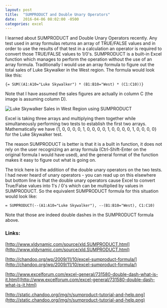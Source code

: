 ```yaml
---
layout: post
title:  "SUMPRODUCT and Double Unary Operators"
date:   2016-04-06 08:02:00 -0500
categories: excel
---
```

I learned about SUMPRODUCT and Double Unary Operators recently. Any test used in array formulas returns an array of TRUE/FALSE values and in order to use the results of that test in a calculation an operator is required to convert those TRUE/FALSE values to 1/0's. SUMPRODUCT is a built-in Excel function which manages to perform the operation without the use of an array formula. Traditionally I would use an array formula to figure out the total sales of Luke Skywalker in the West region. The formula would look like this:

```
{= SUM((A1:A10="Luke Skywalker") * (B1:B10="West) * (C1:C10))}
```

Note that I have assumed the sales figures are actually in column C (the image is assuming column D).

![Luke Skywalker Sales in West Region using SUMPRODUCT](http://static.chandoo.org/img/n/sumproduct-tutorial-and-help.png)

Excel is taking three arrays and multiplying them together while simultaneously performing two tests to establish the first two arrays. Mathematically we have {1, 0, 0, 0, 0, 1, 0, 0, 0, 0, 1, 0, 0, 0, 0, 1, 0, 0, 0, 0} for the Luke Skywalker test.

The reason SUMPRODUCT is better is that it is a built in function, it does not rely on the user recognizing an array formula (Ctrl-Shift-Enter on the original formula I would have used), and the general format of the function makes it easy to figure out what is going on.

The trick here is the addition of the double unary operators on the two tests. I had never heard of unary operators - you can read up on this elsewhere but bottom line is that the double unary operators cause Excel to convert True/False values into 1's / 0's which can be multiplied by values in SUMPRODUCT. So the equivalent SUMPRODUCT formula for this situation would look like:

```
= SUMPRODUCT(--(A1:A10="Luke Skywalker"), --(B1:B10="West), C1:C10)
```

Note that those are indeed double dashes in the SUMPRODUCT formula above.

### Links:

[http://www.xldynamic.com/source/xld.SUMPRODUCT.html](http://www.xldynamic.com/source/xld.SUMPRODUCT.html)

[http://chandoo.org/wp/2009/11/10/excel-sumproduct-formula/](http://chandoo.org/wp/2009/11/10/excel-sumproduct-formula/)

[http://www.excelforum.com/excel-general/731580-double-dash-what-is-it.html](http://www.excelforum.com/excel-general/731580-double-dash-what-is-it.html)

[http://static.chandoo.org/img/n/sumproduct-tutorial-and-help.png](http://static.chandoo.org/img/n/sumproduct-tutorial-and-help.png)